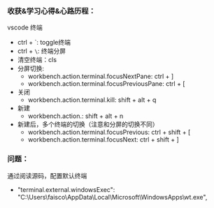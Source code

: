### 收获&学习心得&心路历程：

vscode 终端

- ctrl + `: toggle终端
- ctrl + `\`: 终端分屏
- 清空终端：cls
- 分屏切换:
  - workbench.action.terminal.focusNextPane: ctrl + ]
  - workbench.action.terminal.focusPreviousPane: ctrl + [
- 关闭
  - workbench.action.terminal.kill: shift + alt + q
- 新建
  - workbench.action.: shift + alt + n
- 新建后，多个终端的切换（注意和分屏的切换不同）
  - workbench.action.terminal.focusPrevious: ctrl + shift + [
  - workbench.action.terminal.focusNext: ctrl + shift + ]

### 问题：

通过阅读源码，配置默认终端

- "terminal.external.windowsExec": "C:\\Users\\faisco\\AppData\\Local\\Microsoft\\WindowsApps\\wt.exe",